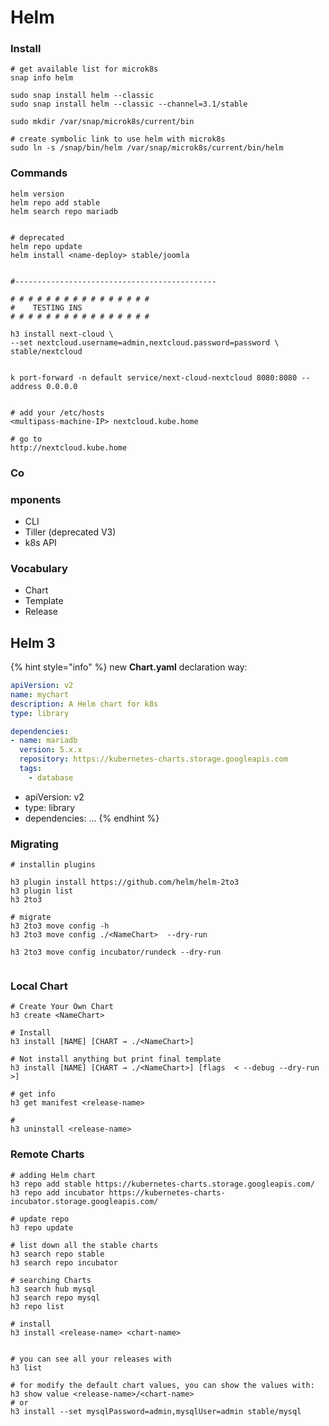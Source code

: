 # Helm

### Install

```text
# get available list for microk8s
snap info helm

sudo snap install helm --classic
sudo snap install helm --classic --channel=3.1/stable

sudo mkdir /var/snap/microk8s/current/bin

# create symbolic link to use helm with microk8s
sudo ln -s /snap/bin/helm /var/snap/microk8s/current/bin/helm

```

### Commands

```text
helm version
helm repo add stable 
helm search repo mariadb


# deprecated
helm repo update
helm install <name-deploy> stable/joomla


#---------------------------------------------

# # # # # # # # # # # # # # # # 
#    TESTING INS
# # # # # # # # # # # # # # # # 

h3 install next-cloud \
--set nextcloud.username=admin,nextcloud.password=password \
stable/nextcloud


k port-forward -n default service/next-cloud-nextcloud 8080:8080 --address 0.0.0.0


# add your /etc/hosts
<multipass-machine-IP> nextcloud.kube.home

# go to
http://nextcloud.kube.home

```

### Co

### mponents

* CLI
* Tiller \(deprecated V3\)
* k8s API

### Vocabulary

* Chart
* Template
* Release

## Helm 3

{% hint style="info" %}
new **Chart.yaml** declaration way:

```yaml
apiVersion: v2
name: mychart
description: A Helm chart for k8s
type: library

dependencies:
- name: mariadb
  version: 5.x.x
  repository: https://kubernetes-charts.storage.googleapis.com
  tags:
    - database

```

* apiVersion: v2
* type: library
* dependencies: ...
{% endhint %}

### Migrating

```text
# installin plugins

h3 plugin install https://github.com/helm/helm-2to3
h3 plugin list
h3 2to3

# migrate 
h3 2to3 move config -h
h3 2to3 move config ./<NameChart>  --dry-run

h3 2to3 move config incubator/rundeck --dry-run


```

### Local Chart

```text
# Create Your Own Chart
h3 create <NameChart>

# Install 
h3 install [NAME] [CHART → ./<NameChart>]

# Not install anything but print final template
h3 install [NAME] [CHART → ./<NameChart>] [flags  < --debug --dry-run >]

# get info
h3 get manifest <release-name>

# 
h3 uninstall <release-name>
```

### Remote Charts

```text
# adding Helm chart
h3 repo add stable https://kubernetes-charts.storage.googleapis.com/
h3 repo add incubator https://kubernetes-charts-incubator.storage.googleapis.com/

# update repo
h3 repo update

# list down all the stable charts
h3 search repo stable
h3 search repo incubator

# searching Charts
h3 search hub mysql
h3 search repo mysql
h3 repo list

# install
h3 install <release-name> <chart-name>


# you can see all your releases with
h3 list

# for modify the default chart values, you can show the values with:
h3 show value <release-name>/<chart-name>
# or
h3 install --set mysqlPassword=admin,mysqlUser=admin stable/mysql
```









